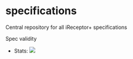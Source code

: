 # specifications
Central repository for all iReceptor+ specifications

Spec validity
- Stats: <img src="https://validator.swagger.io/validator?url=https://raw.githubusercontent.com/ireceptor-plus/specifications/master/stats-api.yaml">
